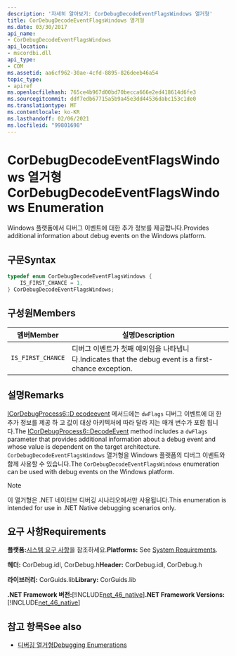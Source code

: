 ```yaml
---
description: '자세히 알아보기: CorDebugDecodeEventFlagsWindows 열거형'
title: CorDebugDecodeEventFlagsWindows 열거형
ms.date: 03/30/2017
api_name:
- CorDebugDecodeEventFlagsWindows
api_location:
- mscordbi.dll
api_type:
- COM
ms.assetid: aa6cf962-30ae-4cfd-8895-826deeb46a54
topic_type:
- apiref
ms.openlocfilehash: 765ce4b967d00bd70becca666e2ed418614d6fe3
ms.sourcegitcommit: ddf7edb67715a5b9a45e3dd44536dabc153c1de0
ms.translationtype: MT
ms.contentlocale: ko-KR
ms.lasthandoff: 02/06/2021
ms.locfileid: "99801698"
---
```

# <a name="cordebugdecodeeventflagswindows-enumeration"></a><span data-ttu-id="d23fa-103">CorDebugDecodeEventFlagsWindows 열거형</span><span class="sxs-lookup"><span data-stu-id="d23fa-103">CorDebugDecodeEventFlagsWindows Enumeration</span></span>

<span data-ttu-id="d23fa-104">Windows 플랫폼에서 디버그 이벤트에 대한 추가 정보를 제공합니다.</span><span class="sxs-lookup"><span data-stu-id="d23fa-104">Provides additional information about debug events on the Windows platform.</span></span>  
  
## <a name="syntax"></a><span data-ttu-id="d23fa-105">구문</span><span class="sxs-lookup"><span data-stu-id="d23fa-105">Syntax</span></span>  
  
```cpp  
typedef enum CorDebugDecodeEventFlagsWindows {  
    IS_FIRST_CHANCE = 1,  
} CorDebugDecodeEventFlagsWindows;  
```  
  
## <a name="members"></a><span data-ttu-id="d23fa-106">구성원</span><span class="sxs-lookup"><span data-stu-id="d23fa-106">Members</span></span>  
  
|<span data-ttu-id="d23fa-107">멤버</span><span class="sxs-lookup"><span data-stu-id="d23fa-107">Member</span></span>|<span data-ttu-id="d23fa-108">설명</span><span class="sxs-lookup"><span data-stu-id="d23fa-108">Description</span></span>|  
|------------|-----------------|  
|`IS_FIRST_CHANCE`|<span data-ttu-id="d23fa-109">디버그 이벤트가 첫째 예외임을 나타냅니다.</span><span class="sxs-lookup"><span data-stu-id="d23fa-109">Indicates that the debug event is a first-chance exception.</span></span>|  
  
## <a name="remarks"></a><span data-ttu-id="d23fa-110">설명</span><span class="sxs-lookup"><span data-stu-id="d23fa-110">Remarks</span></span>  

 <span data-ttu-id="d23fa-111">[ICorDebugProcess6::D ecodeevent](icordebugprocess6-decodeevent-method.md) 메서드에는 `dwFlags` 디버그 이벤트에 대 한 추가 정보를 제공 하 고 값이 대상 아키텍처에 따라 달라 지는 매개 변수가 포함 됩니다.</span><span class="sxs-lookup"><span data-stu-id="d23fa-111">The [ICorDebugProcess6::DecodeEvent](icordebugprocess6-decodeevent-method.md) method includes a `dwFlags` parameter that provides additional information about a debug event and whose value is dependent on the target architecture.</span></span> <span data-ttu-id="d23fa-112">`CorDebugDecodeEventFlagsWindows` 열거형을 Windows 플랫폼의 디버그 이벤트와 함께 사용할 수 있습니다.</span><span class="sxs-lookup"><span data-stu-id="d23fa-112">The `CorDebugDecodeEventFlagsWindows` enumeration can be used with debug events on the Windows platform.</span></span>  
  
> [!NOTE]
> <span data-ttu-id="d23fa-113">이 열거형은 .NET 네이티브 디버깅 시나리오에서만 사용됩니다.</span><span class="sxs-lookup"><span data-stu-id="d23fa-113">This enumeration is intended for use in .NET Native debugging scenarios only.</span></span>  
  
## <a name="requirements"></a><span data-ttu-id="d23fa-114">요구 사항</span><span class="sxs-lookup"><span data-stu-id="d23fa-114">Requirements</span></span>  

 <span data-ttu-id="d23fa-115">**플랫폼:**[시스템 요구 사항](../../get-started/system-requirements.md)을 참조하세요.</span><span class="sxs-lookup"><span data-stu-id="d23fa-115">**Platforms:** See [System Requirements](../../get-started/system-requirements.md).</span></span>  
  
 <span data-ttu-id="d23fa-116">**헤더:** CorDebug.idl, CorDebug.h</span><span class="sxs-lookup"><span data-stu-id="d23fa-116">**Header:** CorDebug.idl, CorDebug.h</span></span>  
  
 <span data-ttu-id="d23fa-117">**라이브러리:** CorGuids.lib</span><span class="sxs-lookup"><span data-stu-id="d23fa-117">**Library:** CorGuids.lib</span></span>  
  
 <span data-ttu-id="d23fa-118">**.NET Framework 버전:**[!INCLUDE[net_46_native](../../../../includes/net-46-native-md.md)]</span><span class="sxs-lookup"><span data-stu-id="d23fa-118">**.NET Framework Versions:** [!INCLUDE[net_46_native](../../../../includes/net-46-native-md.md)]</span></span>  
  
## <a name="see-also"></a><span data-ttu-id="d23fa-119">참고 항목</span><span class="sxs-lookup"><span data-stu-id="d23fa-119">See also</span></span>

- [<span data-ttu-id="d23fa-120">디버깅 열거형</span><span class="sxs-lookup"><span data-stu-id="d23fa-120">Debugging Enumerations</span></span>](debugging-enumerations.md)
